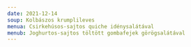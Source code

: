 ```yaml
---
date: 2021-12-14
soup: Kolbászos krumplileves
menua: Csirkehúsos-sajtos quiche idénysalátával
menub: Joghurtos-sajtos töltött gombafejek görögsalátával
---
```

